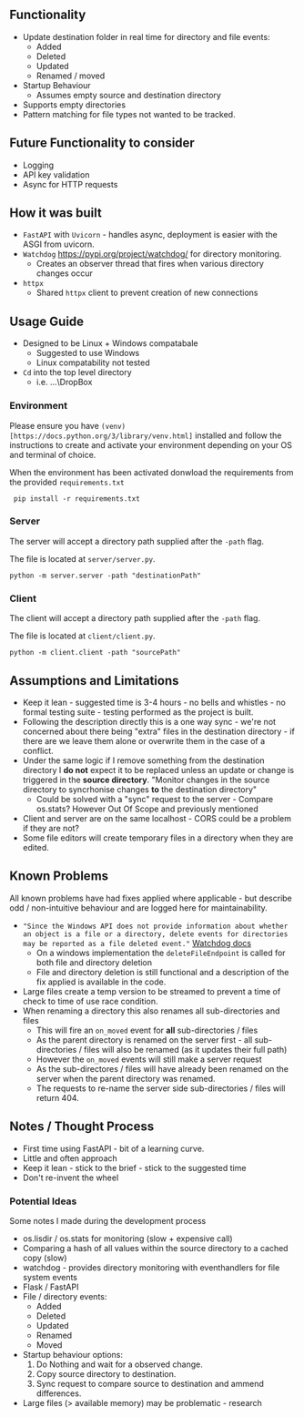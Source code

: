 
## Functionality

- Update destination folder in real time for directory and file events:
    - Added
    - Deleted
    - Updated
    - Renamed / moved
- Startup Behaviour
    - Assumes empty source and destination directory
- Supports empty directories
- Pattern matching for file types not wanted to be tracked.

## Future Functionality to consider

- Logging
- API key validation
- Async for HTTP requests


## How it was built

- `FastAPI` with `Uvicorn` - handles async, deployment is easier with the ASGI from uvicorn.
- `Watchdog` https://pypi.org/project/watchdog/ for directory monitoring.
    - Creates an observer thread that fires when various directory changes occur
- `httpx` 
    - Shared `httpx` client to prevent creation of new connections

## Usage Guide

- Designed to be Linux + Windows compatabale 
    - Suggested to use Windows
    - Linux compatability not tested
- `Cd` into the top level directory
    - i.e. ...\DropBox

### Environment

Please ensure you have `(venv)[https://docs.python.org/3/library/venv.html]` installed and follow the instructions to create and activate your environment depending on your OS and terminal of choice.

When the environment has been activated donwload the requirements from the provided `requirements.txt`

```
 pip install -r requirements.txt
```

### Server

The server will accept a directory path supplied after the `-path` flag.

The file is located at `server/server.py`.

```
python -m server.server -path "destinationPath" 
```

### Client

The client will accept a directory path supplied after the `-path` flag.

The file is located at `client/client.py`.

```
python -m client.client -path "sourcePath"
```

## Assumptions and Limitations

- Keep it lean - suggested time is 3-4 hours - no bells and whistles - no formal testing suite - testing performed as the project is built.
- Following the description directly this is a one way sync - we're not concerned about there being "extra" files in the destination directory - if there are we leave them alone or overwrite them in the case of a conflict.
- Under the same logic if I remove something from the destination directory I **do not** expect it to be replaced unless an update or change is triggered in the **source directory**. "Monitor changes in the source directory to syncrhonise changes **to** the destination directory"
    - Could be solved with a "sync" request to the server - Compare os.stats? However Out Of Scope and previously mentioned
- Client and server are on the same localhost - CORS could be a problem if they are not?
- Some file editors will create temporary files in a directory when they are edited.

## Known Problems

All known problems have had fixes applied where applicable - but describe odd / non-intuitive behaviour and are logged here for maintainability.

- `"Since the Windows API does not provide information about whether an object is a file or a directory, delete events for directories may be reported as a file deleted event."` [Watchdog docs](https://python-watchdog.readthedocs.io/en/stable/installation.html#supported-platforms-and-caveats)
    - On a windows implementation the `deleteFileEndpoint` is called for both file and directory deletion
    - File and directory deletion is still functional and a description of the fix applied is available in the code.
- Large files create a temp version to be streamed to prevent a time of check to time of use race condition.
- When renaming a directory this also renames all sub-directories and files
    - This will fire an `on_moved` event for **all** sub-directories / files
    - As the parent directory is renamed on the server first - all sub-directories / files will also be renamed (as it updates their full path)
    - However the `on_moved` events will still make a server request
    - As the sub-directores / files will have already been renamed on the server when the parent directory was renamed.
    - The requests to re-name the server side sub-directories / files will return 404.

## Notes / Thought Process

- First time using FastAPI - bit of a learning curve.
- Little and often approach
- Keep it lean - stick to the brief - stick to the suggested time 
- Don't re-invent the wheel


### Potential Ideas

Some notes I made during the development process

- os.lisdir / os.stats for monitoring (slow + expensive call)
- Comparing a hash of all values within the source directory to a cached copy (slow)
- watchdog - provides directory monitoring with eventhandlers for file system events
- Flask / FastAPI
- File / directory events:
    - Added
    - Deleted
    - Updated
    - Renamed
    - Moved
- Startup behaviour options:
    1. Do Nothing and wait for a observed change.
    2. Copy source directory to destination.
    3. Sync request to compare source to destination and ammend differences.
- Large files (> available memory) may be problematic - research
